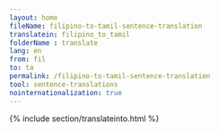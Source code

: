 ```yaml
---
layout: home
fileName: filipino-to-tamil-sentence-translation
translatein: filipino_to_tamil
folderName : translate
lang: en
from: fil
to: ta
permalink: /filipino-to-tamil-sentence-translation
tool: sentence-translations
nointernationalization: true
---
```

{% include section/translateinto.html %}
